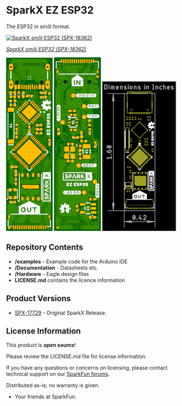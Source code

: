# SparkX EZ ESP32

The ESP32 in smôl format.

[![SparkX smôl ESP32 (SPX-18362)]()](https://www.sparkfun.com/products/18632)

[*SparkX smôl ESP32 (SPX-18362)*](https://www.sparkfun.com/products/18362)

![Top.png](./img/Top.png)
![Bottom.png](./img/Bottom.png)
![Dimensions.png](./img/Dimensions.png)

## Repository Contents

- **/examples** - Example code for the Arduino IDE
- **/Documentation** - Datasheets etc.
- **/Hardware** - Eagle design files
- **LICENSE.md** contains the licence information

## Product Versions

- [SPX-17729](https://www.sparkfun.com/products/18362) - Original SparkX Release.

## License Information

This product is _**open source**_!

Please review the LICENSE.md file for license information.

If you have any questions or concerns on licensing, please contact technical support on our [SparkFun forums](https://forum.sparkfun.com/viewforum.php?f=123).

Distributed as-is; no warranty is given.

- Your friends at SparkFun.

